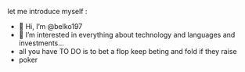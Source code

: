 let me introduce myself  :
- 👋 Hi, I’m @belko197
- 👀 I’m interested in everything about technology and languages and investments...
- all you have TO DO is to bet a flop keep beting and fold if they raise
- poker 

